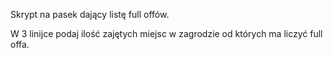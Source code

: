 Skrypt na pasek dający listę full offów.

W 3 linijce podaj ilość zajętych miejsc w zagrodzie od których ma liczyć full offa.

